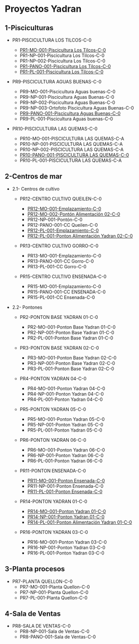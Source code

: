 # Proyectos Yadran

## 1-Pisciculturas

  - PR1-PISCICULTURA LOS TILCOS-C-0
    - [PR1-MO-001-Piscicultura Los Tilcos-C-0](https://build.dalux.com/client/310501216368984064/box/files/320215981832011776)
    - PR1-NP-001-Piscicultura Los Tilcos-C-0
    - PR1-NP-002-Piscicultura Los Tilcos-C-0
    - [PR1-PANO-001-Piscicultura Los Tilcos-C-0](https://cloud.3dvista.com//hosting/8065386/2/index.htm)
    - [PR1-PL-001-Piscicultura Los Tilcos-C-0](https://build.dalux.com/client/310501216368984064/box/files/320216017387126784)

  - PR9-PISCICULTURA AGUAS BUENAS-C-0
    - PR9-MO-001-Piscicultura Aguas buenas-C-0
    - PR9-NP-001-Piscicultura Aguas Buenas-C-0
    - PR9-NP-002-Piscicultura Aguas Buenas-C-0
    - PR9-NP-003-Ortofoto Piscicultura Aguas Buenas-C-0
    - [PR9-PANO-001-Piscicultura Aguas Buenas-C-0](https://cloud.3dvista.com//hosting/8065386/1/index.htm)
    - PR9-PL-001-Piscicultura Aguas buenas-C-0

  - PR10-PISCICULTURA LAS QUEMAS-C-0
    - PR10-MO-001-PISCICULTURA LAS QUEMAS-C-A
    - PR10-NP-001-PISCICULTURA LAS QUEMAS-C-A
    - PR10-NP-002-PISCICULTURA LAS QUEMAS-C-A
    - [PR10-PANO-001-PISCICULTURA LAS QUEMAS-C-0](https://cloud.3dvista.com//hosting/8065386/0/index.htm)
    - PR10-PL-001-PISCICULTURA LAS QUEMAS-C-A

## 2-Centros de mar

  - 2.1- Centros de cultivo

    - PR12-CENTRO CULTIVO QUEILEN-C-0
      - [PR12-MO-001-Emplazamiento-C-0](https://build.dalux.com/client/310501216368984064/box/files/318772955435761664)
      - [PR12-MO-002-Pontón Alimentación 02-C-0](https://build.dalux.com/client/310501216368984064/box/files/318772995415867392)
      - PR12-NP-001-Pontón-C-0
      - PR12-PANO-001-CC Queilen-C-0
      - [PR12-PL-001-Emplazamiento-C-0](https://build.dalux.com/client/310501216368984064/box/files/318773226052255744)
      - [PR12-PL-001-Ponton Alimentación Yadran 02-C-0](https://build.dalux.com/client/310501216368984064/box/files/318773269773680640)
        
    - PR13-CENTRO CULTIVO GORRO-C-0
      - PR13-MO-001-Emplazamiento-C-0
      - PR13-PANO-001-CC Gorro-C-0
      - PR13-PL-001-CC Gorro-C-0
  
    - PR15-CENTRO CULTIVO ENSENADA-C-0
      - PR15-MO-001-Emplazamiento-C-0
      - PR15-PANO-001-CC ENSENADA-C-0
      - PR15-PL-001-CC Ensenada-C-0

  - 2.2- Pontones

    - PR2-PONTON BASE YADRAN 01-C-0
      - PR2-MO-001-Ponton Base Yadran 01-C-0
      - PR2-NP-001-Ponton Base Yadran 01-C-0
      - PR2-PL-001-Ponton Base Yadran 01-C-0
          
    - PR3-PONTON BASE YADRAN 02-C-0
      - PR3-MO-001-Ponton Base Yadran 02-C-0
      - PR3-NP-001-Ponton Base Yadran 02-C-0
      - PR3-PL-001-Ponton Base Yadran 02-C-0
        
    - PR4-PONTON YADRAN 04-C-0
      - PR4-MO-001-Ponton Yadran 04-C-0
      - PR4-NP-001-Ponton Yadran 04-C-0
      - PR4-PL-001-Ponton Yadran 04-C-0
        
    - PR5-PONTON YADRAN 05-C-0
      - PR5-MO-001-Ponton Yadran 05-C-0
      - PR5-NP-001-Ponton Yadran 05-C-0
      - PR5-PL-001-Ponton Yadran 05-C-0
        
    - PR6-PONTON YADRAN 06-C-0
      - PR6-MO-001-Ponton Yadran 06-C-0
      - PR6-NP-001-Ponton Yadran 06-C-0
      - PR6-PL-001-Ponton Yadran 06-C-0
    
    - PR11-PONTON ENSENADA-C-0
      - [PR11-MO-001-Ponton Ensenada-C-0](https://build.dalux.com/client/310501216368984064/box/files/319121154595880960)
      - PR11-NP-001-Ponton Ensenada-C-0
      - [PR11-PL-001-Ponton Ensenada-C-0](https://build.dalux.com/client/310501216368984064/box/files/319122123773706240)
        
    - PR14-PONTON YADRAN 01-C-0
      - [PR14-MO-001-Ponton Yadran 01-C-0](https://build.dalux.com/client/310501216368984064/box/files/318763097521127424)
      - [PR14-NP-001-Ponton Yadran 01-C-0](https://rever.prevu3d.com/realityplan/4f69fcc3-b8b4-40c1-8c0e-2dc088bd42cf/viewer)
      - [PR14-PL-001-Ponton Alimentación Yadran 01-C-0](https://build.dalux.com/client/310501216368984064/box/files/318763944103641088)
  
    - PR16-PONTON YADRAN 03-C-0
      - PR16-MO-001-Ponton Yadran 03-C-0
      - PR16-NP-001-Ponton Yadran 03-C-0
      - PR16-PL-001-Ponton Yadran 03-C-0

## 3-Planta procesos

  - PR7-PLANTA QUELLON-C-0
    - PR7-MO-001-Planta Quellon-C-0
    - PR7-NP-001-Planta Quellon-C-0
    - PR7-PL-001-Planta Quellon-C-0
      
## 4-Sala de Ventas

  - PR8-SALA DE VENTAS-C-0
    - PR8-NP-001-Sala de Ventas-C-0
    - PR8-PANO-001-Sala de Ventas-C-0